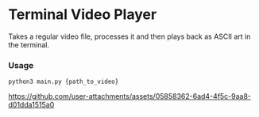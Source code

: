 # Terminal Video Player
Takes a regular video file, processes it and then plays back as ASCII art in the terminal.

### Usage
```python3 main.py {path_to_video}```


https://github.com/user-attachments/assets/05858362-6ad4-4f5c-9aa8-d01dda1515a0

